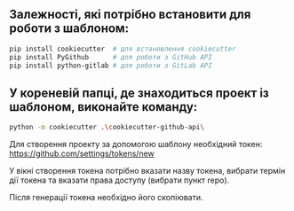 ## Залежності, які потрібно встановити для роботи з шаблоном:

```bash
pip install cookiecutter  # для встановлення cookiecutter
pip install PyGithub      # для роботи з GitHub API
pip install python-gitlab # для роботи з GitLab API

```

## У кореневій папці, де знаходиться проект із шаблоном, виконайте команду:

```bash
python -m cookiecutter .\cookiecutter-github-api\
```

Для створення проекту за допомогою шаблону необхідний токен:<br>
https://github.com/settings/tokens/new

У вікні створення токена потрібно вказати назву токена, вибрати термін дії токена та вказати права доступу (вибрати пункт repo).

Після генерації токена необхідно його скопіювати.